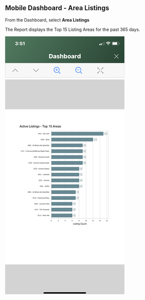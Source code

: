 ## Mobile Dashboard - Area Listings

From the Dashboard, select **Area Listings**

The Report displays the Top 15 Listing Areas for the past 365 days.

![mobile_area_listings_report](../images/reda_mobile_area_listings.PNG)
